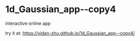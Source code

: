 # 1d_Gaussian_app--copy4
interactive online app

try it at: https://yidan-zhu.github.io/1d_Gaussian_app--copy4/
